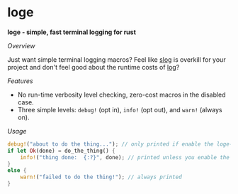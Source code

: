 loge
====

**loge - simple, fast terminal logging for rust**

_Overview_

Just want simple terminal logging macros? Feel like [slog](https://docs.rs/slog) is overkill for your project and
don't feel good about the runtime costs of [log](https://docs.rs/log)?

_Features_

- No run-time verbosity level checking, zero-cost macros in the disabled case.
- Three simple levels: `debug!` (opt in), `info!` (opt out), and `warn!` (always on).

_Usage_

```rust
debug!("about to do the thing...");	// only printed if enable the loge-debug feature
if let Ok(done) = do_the_thing() {
	info!("thing done:  {:?}", done); // printed unless you enable the loge-no-info feature
}
else {
	warn!("failed to do the thing!"); // always printed
}
```
